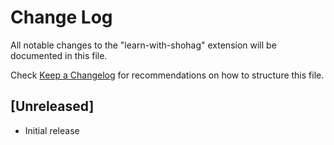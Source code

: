 # Change Log

All notable changes to the "learn-with-shohag" extension will be documented in this file.

Check [Keep a Changelog](http://keepachangelog.com/) for recommendations on how to structure this file.

## [Unreleased]

- Initial release
